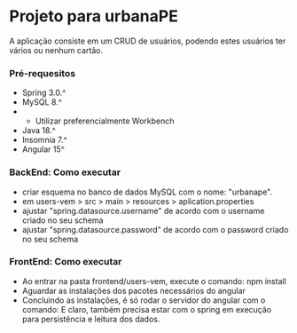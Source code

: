 # Projeto para urbanaPE
A aplicação consiste em um CRUD de usuários, podendo estes usuários ter vários ou nenhum cartão.

### Pré-requesitos
+ Spring 3.0.^
+ MySQL 8.^
+ + Utilizar preferencialmente Workbench
+ Java 18.^
+ Insomnia 7.^
+ Angular 15^

### BackEnd: Como executar
+ criar esquema no banco de dados MySQL com o nome: "urbanape".
+ em users-vem > src > main > resources > aplication.properties
+ ajustar "spring.datasource.username" de acordo com o username criado no seu schema
+ ajustar "spring.datasource.password" de acordo com o password criado no seu schema
### FrontEnd: Como executar
+ Ao entrar na pasta frontend/users-vem, execute o comando: npm install
+ Aguardar as instalações dos pacotes necessários do angular
+ Concluindo as instalações, é só rodar o servidor do angular com o comando: <npm start> E claro, também precisa estar com o spring em execução para persistência e leitura dos dados.
